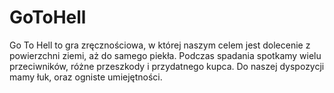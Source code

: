 # GoToHell
Go To Hell to gra zręcznościowa, w której naszym celem jest dolecenie z powierzchni ziemi, aż do samego piekła.
Podczas spadania spotkamy wielu przeciwników, różne przeszkody i przydatnego kupca.
Do naszej dyspozycji mamy łuk, oraz ogniste umiejętności.
